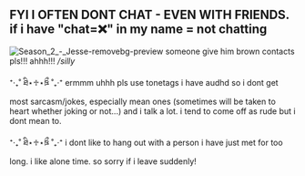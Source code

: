 
## FYI I OFTEN DONT CHAT - **EVEN WITH FRIENDS**. if i have "chat=❌" in my name = not chatting
![Season_2_-_Jesse-removebg-preview](https://github.com/user-attachments/assets/eeeb9f81-9148-4757-a491-bbb4602eef53)
someone give him brown contacts pls!!! ahhh!!! _/silly_

⁺‧₊˚ ཐི⋆♱⋆ཋྀ ˚₊‧⁺
ermmm uhhh pls use tonetags i have audhd so i dont get most sarcasm/jokes, especially mean ones (sometimes will be taken to heart whether joking or not...) and i talk a lot. i tend to come off as rude but i dont mean to.

⁺‧₊˚ ཐི⋆♱⋆ཋྀ ˚₊‧⁺
i dont like to hang out with a person i have just met for too long. i like alone time. so sorry if i leave suddenly!
